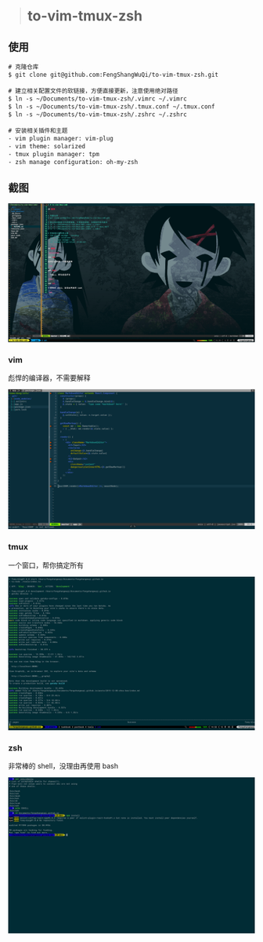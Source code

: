 > # to-vim-tmux-zsh

## 使用

```
# 克隆仓库
$ git clone git@github.com:FengShangWuQi/to-vim-tmux-zsh.git

# 建立相关配置文件的软链接，方便直接更新，注意使用绝对路径
$ ln -s ~/Documents/to-vim-tmux-zsh/.vimrc ~/.vimrc
$ ln -s ~/Documents/to-vim-tmux-zsh/.tmux.conf ~/.tmux.conf
$ ln -s ~/Documents/to-vim-tmux-zsh/.zshrc ~/.zshrc

# 安装相关插件和主题
- vim plugin manager: vim-plug
- vim theme: solarized
- tmux plugin manager: tpm
- zsh manage configuration: oh-my-zsh
```

## 截图

![screenshot](./images/screenshot.png)

### vim

彪悍的编译器，不需要解释

![vim](./images/vim.png)

### tmux

一个窗口，帮你搞定所有

![tmux](./images/tmux.jpg)

### zsh

非常棒的 shell，没理由再使用 bash

![zsh](./images/zsh.jpg)
